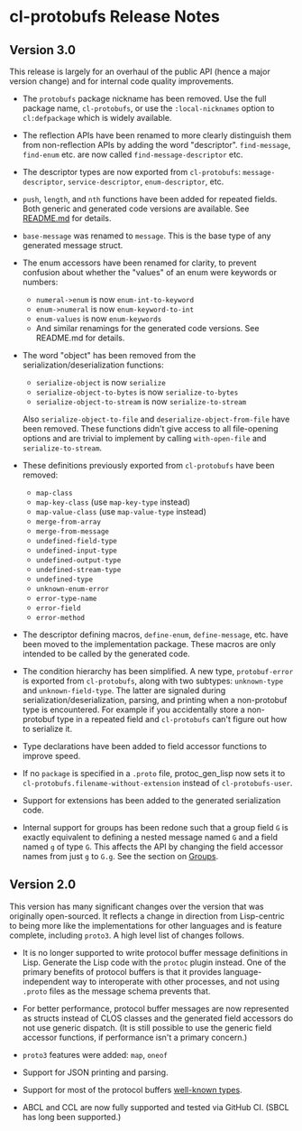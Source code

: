# cl-protobufs Release Notes

## Version 3.0

This release is largely for an overhaul of the public API (hence a major version
change) and for internal code quality improvements.

*   The `protobufs` package nickname has been removed. Use the full package
    name, `cl-protobufs`, or use the `:local-nicknames` option to
    `cl:defpackage` which is widely available.

*   The reflection APIs have been renamed to more clearly distinguish them from
    non-reflection APIs by adding the word "descriptor". `find-message`,
    `find-enum` etc. are now called `find-message-descriptor` etc.

*   The descriptor types are now exported from `cl-protobufs`:
    `message-descriptor`, `service-descriptor`, `enum-descriptor`, etc.

*   `push`, `length`, and `nth` functions have been added for repeated fields.
    Both generic and generated code versions are available. See
    [README.md](README.md) for details.

*   `base-message` was renamed to `message`. This is the base type of any
    generated message struct.

*   The enum accessors have been renamed for clarity, to prevent confusion about
    whether the "values" of an enum were keywords or numbers:

    -   `numeral->enum` is now `enum-int-to-keyword`
    -   `enum->numeral` is now `enum-keyword-to-int`
    -   `enum-values` is now `enum-keywords`
    -   And similar renamings for the generated code versions. See README.md for
        details.

*   The word "object" has been removed from the serialization/deserialization
    functions:

    -   `serialize-object` is now `serialize`
    -   `serialize-object-to-bytes` is now `serialize-to-bytes`
    -   `serialize-object-to-stream` is now `serialize-to-stream`

    Also `serialize-object-to-file` and `deserialize-object-from-file` have been
    removed. These functions didn't give access to all file-opening options and
    are trivial to implement by calling `with-open-file` and
    `serialize-to-stream`.

*   These definitions previously exported from `cl-protobufs` have been removed:

    -   `map-class`
    -   `map-key-class` (use `map-key-type` instead)
    -   `map-value-class` (use `map-value-type` instead)
    -   `merge-from-array`
    -   `merge-from-message`
    -   `undefined-field-type`
    -   `undefined-input-type`
    -   `undefined-output-type`
    -   `undefined-stream-type`
    -   `undefined-type`
    -   `unknown-enum-error`
    -   `error-type-name`
    -   `error-field`
    -   `error-method`

*   The descriptor defining macros, `define-enum`, `define-message`, etc. have
    been moved to the implementation package. These macros are only intended to
    be called by the generated code.

*   The condition hierarchy has been simplified. A new type, `protobuf-error` is
    exported from `cl-protobufs`, along with two subtypes: `unknown-type` and
    `unknown-field-type`. The latter are signaled during
    serialization/deserialization, parsing, and printing when a non-protobuf
    type is encountered. For example if you accidentally store a non-protobuf
    type in a repeated field and `cl-protobufs` can't figure out how to
    serialize it.

*   Type declarations have been added to field accessor functions to improve
    speed.

*   If no `package` is specified in a `.proto` file, protoc_gen_lisp now sets it
    to `cl-protobufs.filename-without-extension` instead of `cl-protobufs-user`.

*   Support for extensions has been added to the generated serialization code.

*   Internal support for groups has been redone such that a group field `G` is
    exactly equivalent to defining a nested message named `G` and a field named
    `g` of type `G`. This affects the API by changing the field accessor names
    from just `g` to `G.g`. See the section on [Groups](README.md#Groups).

## Version 2.0

This version has many significant changes over the version that was originally
open-sourced. It reflects a change in direction from Lisp-centric to being more
like the implementations for other languages and is feature complete, including
`proto3`. A high level list of changes follows.

*   It is no longer supported to write protocol buffer message definitions in
    Lisp. Generate the Lisp code with the `protoc` plugin instead. One of the
    primary benefits of protocol buffers is that it provides
    language-independent way to interoperate with other processes, and not using
    `.proto` files as the message schema prevents that.

*   For better performance, protocol buffer messages are now represented as
    structs instead of CLOS classes and the generated field accessors do not use
    generic dispatch. (It is still possible to use the generic field accessor
    functions, if performance isn't a primary concern.)

*   `proto3` features were added: `map`, `oneof`

*   Support for JSON printing and parsing.

*   Support for most of the protocol buffers
    [well-known types](https://developers.google.com/protocol-buffers/docs/reference/google.protobuf).

*   ABCL and CCL are now fully supported and tested via GitHub CI. (SBCL has
    long been supported.)
